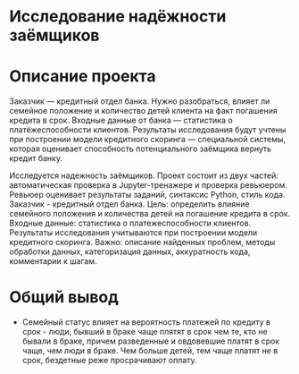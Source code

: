 # Исследование надёжности заёмщиков
# Описание проекта
Заказчик — кредитный отдел банка. Нужно разобраться, влияет ли семейное положение и количество детей клиента на факт погашения кредита в срок. Входные данные от банка — статистика о платёжеспособности клиентов.
Результаты исследования будут учтены при построении модели кредитного скоринга — специальной системы, которая оценивает способность потенциального заёмщика вернуть кредит банку.

Исследуется надежность заёмщиков.
Проект состоит из двух частей: автоматическая проверка в Jupyter-тренажере и проверка ревьюером.
Ревьюер оценивает результаты заданий, синтаксис Python, стиль кода.
Заказчик - кредитный отдел банка.
Цель: определить влияние семейного положения и количества детей на погашение кредита в срок.
Входные данные: статистика о платежеспособности клиентов.
Результаты исследования учитываются при построении модели кредитного скоринга.
Важно: описание найденных проблем, методы обработки данных, категоризация данных, аккуратность кода, комментарии к шагам.

# Общий вывод 

- Cемейный статус влияет на вероятность платежей по кредиту в срок - люди, бывший в браке чаще плятят в срок чем те, кто не бывали в браке, причем разведенные и овдовевшие платят в срок чаще, чем люди в браке. Чем больше детей, тем чаще платят не в срок, бездетные реже просрачивают оплату.